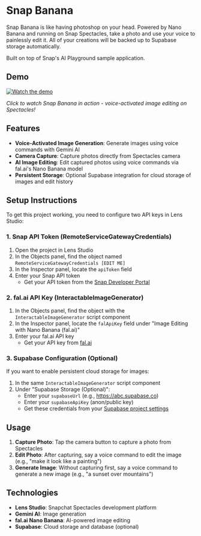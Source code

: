 # Snap Banana

Snap Banana is like having photoshop on your head. Powered by Nano Banana and running on Snap Spectacles, take a photo and use your voice to painlessly edit it. All of your creations will be backed up to Supabase storage automatically.

Built on top of Snap's AI Playground sample application.

## Demo

[![Watch the demo](https://img.youtube.com/vi/uDxG-Ly63mI/maxresdefault.jpg)](https://youtu.be/uDxG-Ly63mI)

_Click to watch Snap Banana in action - voice-activated image editing on Spectacles!_

## Features

- **Voice-Activated Image Generation**: Generate images using voice commands with Gemini AI
- **Camera Capture**: Capture photos directly from Spectacles camera
- **AI Image Editing**: Edit captured photos using voice commands via fal.ai's Nano Banana model
- **Persistent Storage**: Optional Supabase integration for cloud storage of images and edit history

## Setup Instructions

To get this project working, you need to configure two API keys in Lens Studio:

### 1. Snap API Token (RemoteServiceGatewayCredentials)

1. Open the project in Lens Studio
2. In the Objects panel, find the object named `RemoteServiceGatewayCredentials [EDIT ME]`
3. In the Inspector panel, locate the `apiToken` field
4. Enter your Snap API token
   - Get your API token from the [Snap Developer Portal](https://developers.snap.com/)

### 2. fal.ai API Key (InteractableImageGenerator)

1. In the Objects panel, find the object with the `InteractableImageGenerator` script component
2. In the Inspector panel, locate the `falApiKey` field under "Image Editing with Nano Banana (fal.ai)"
3. Enter your fal.ai API key
   - Get your API key from [fal.ai](https://fal.ai/)

### 3. Supabase Configuration (Optional)

If you want to enable persistent cloud storage for images:

1. In the same `InteractableImageGenerator` script component
2. Under "Supabase Storage (Optional)":
   - Enter your `supabaseUrl` (e.g., https://abc.supabase.co)
   - Enter your `supabaseApiKey` (anon/public key)
   - Get these credentials from your [Supabase project settings](https://supabase.com/)

## Usage

1. **Capture Photo**: Tap the camera button to capture a photo from Spectacles
2. **Edit Photo**: After capturing, say a voice command to edit the image (e.g., "make it look like a painting")
3. **Generate Image**: Without capturing first, say a voice command to generate a new image (e.g., "a sunset over mountains")

## Technologies

- **Lens Studio**: Snapchat Spectacles development platform
- **Gemini AI**: Image generation
- **fal.ai Nano Banana**: AI-powered image editing
- **Supabase**: Cloud storage and database (optional)
